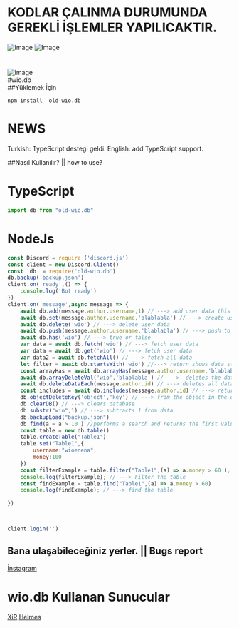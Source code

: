 # KODLAR ÇALINMA DURUMUNDA GEREKLİ İŞLEMLER YAPILICAKTIR.
![Image](https://img.shields.io/npm/v/wio.db?color=%2351F9C0&label=Wio.db) 
![Image](https://img.shields.io/npm/dt/wio.db.svg?color=%2351FC0&maxAge=3600) 
#
![Image](https://nodei.co/npm/wio.db.png?downloads=true&downloadRank=true&stars=true)
<br>#wio.db<br>
##Yüklemek İçin
```npm
npm install  old-wio.db
```

# NEWS
Turkish:
TypeScript destegi geldi.
English:
add TypeScript support.


##Nasıl Kullanılır? || how to use?
# TypeScript
```typescript
import db from "old-wio.db"
```
# NodeJs
```javascript
const Discord = require ('discord.js')
const client = new Discord.Client()
const  db  = require('old-wio.db')
db.backup('backup.json')
client.on('ready',() => {
    console.log('Bot ready')
})
client.on('message',async message => {
    await db.add(message.author.username,1) // ---> add user data this value
    await db.set(message.author.username,'blablabla') // ---> create user data
    await db.delete('wio') // ---> delete user data
    await db.push(message.author.username,'blablabla') // ---> push to array
    await db.has('wio') // ---> true or false
    var data = await db.fetch('wio') // ---> fetch user data
    var data = await db.get('wio') // ---> fetch user data
    var data2 = await db.fetchAll() // ---> fetch all data
    let filter = await db.startsWith('wio') //---> return shows data starting with w in data
    const arrayHas = await db.arrayHas(message.author.username,'blablabla') // ---> return true or false
    await db.arrayDeleteVal('wio','blablabla') // --->  deletes the data in the array
    await db.deleteDataEach(message.author.id) // ---> deletes all data that have the specified parameter
    const includes = await db.includes(message.author.id) // ---> returns all data containing the given parameter
    db.objectDeleteKey('object','key') // ---> from the object in the database deletes data
    db.clearDB() // ---> clears database
    db.substr("wio",1) // ---> subtracts 1 from data
    db.backupLoad("backup.json")
    db.find(a = a > 10 ) //performs a search and returns the first value
    const table = new db.table()
    table.createTable("Table1")
    table.set("Table1",{
        username:"wioenena",
        money:100
    })
    const filterExample = table.filter("Table1",(a) => a.money > 60 );
    console.log(filterExample); // ---> Filter the table
    const findExample = table.find("Table1",(a) => a.money > 60)
    console.log(findExample); // ---> find the table
    
})



client.login('')
```
## Bana ulaşabileceğiniz yerler. || Bugs report
[İnstagram](https://www.instagram.com/wioenena.q/)

# wio.db Kullanan Sunucular
[XiR](https://discord.gg/nFcCKEe)
[Helmes](https://discord.gg/wzc6yHK)

